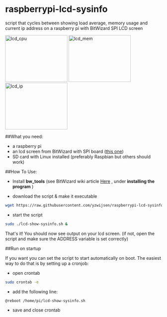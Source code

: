 # raspberrypi-lcd-sysinfo
script that cycles between showing load average, memory usage and current ip address on a raspberry pi with BitWizard SPI LCD screen

<img src="http://i.imgur.com/Reu0j3l.jpg?1" alt="lcd_cpu" width="200" height="150">
<img src="http://i.imgur.com/oHev4iZ.jpg?1" alt="lcd_mem" width="200" height="150">
<img src="http://i.imgur.com/wUUjmWW.jpg?1" alt="lcd_ip" width="200" height="150">

##What you need:
* a raspberry pi 
* an lcd screen from BitWizard with SPI board ([this one](http://www.bitwizard.nl/shop/displays/lcd-interface-16x2))
* SD card with Linux installed (preferably Raspbian but others should work)

##How To Use:

* Install **bw_tools** (see BitWizard wiki article [Here](http://www.bitwizard.nl/wiki/index.php/Beginners_guide_to_SPI_on_Raspberry_Pi) , under **installing the program** )

* download the script & make it executable
```bash
wget https://raw.githubusercontent.com/yzwijsen/raspberrypi-lcd-sysinfo/master/lcd-show-sysinfo.sh && chmod +x lcd-show-sysinfo.sh
```

* start the script
```bash
sudo ./lcd-show-sysinfo.sh &
```

That's it! You should now see output on your lcd screen. (if not, open the script and make sure the ADDRESS variable is set correctly)


##Run on startup

If you want you can set the script to start automatically on boot. The easiest way to do that is by setting up a cronjob:

* open crontab
```bash
sudo crontab -e
```

* add the following line:
```bash
@reboot /home/pi/lcd-show-sysinfo.sh
```
* save and close crontab
